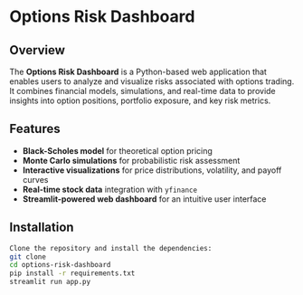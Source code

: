 # Options Risk Dashboard

## Overview
The **Options Risk Dashboard** is a Python-based web application that enables users to analyze and visualize risks associated with options trading. It combines financial models, simulations, and real-time data to provide insights into option positions, portfolio exposure, and key risk metrics.

## Features
- **Black-Scholes model** for theoretical option pricing  
- **Monte Carlo simulations** for probabilistic risk assessment  
- **Interactive visualizations** for price distributions, volatility, and payoff curves  
- **Real-time stock data** integration with `yfinance`  
- **Streamlit-powered web dashboard** for an intuitive user interface  

## Installation

```bash
Clone the repository and install the dependencies:
git clone
cd options-risk-dashboard
pip install -r requirements.txt
streamlit run app.py
